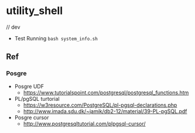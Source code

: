 # utility_shell

 // dev 

* Test Running 
`bash system_info.sh`


## Ref 


### Posgre
* Posgre UDF 
	* https://www.tutorialspoint.com/postgresql/postgresql_functions.htm
* PL/pgSQL turtorial 
	* https://w3resource.com/PostgreSQL/pl-pgsql-declarations.php
	* http://www.imada.sdu.dk/~jamik/db2-12/material/39-PL-pgSQL.pdf
* Posgre cursor 
	* http://www.postgresqltutorial.com/plpgsql-cursor/
